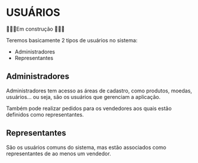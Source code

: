 # USUÁRIOS

🚧👷🏻Em construção 👷🏻🚧

Teremos basicamente 2 tipos de usuários no sistema:

- Administradores
- Representantes

## Administradores

Administradores tem acesso as áreas de cadastro, como produtos, moedas, usuários... ou seja, são os usuários que gerenciam a aplicação.

Também pode realizar pedidos para os vendedores aos quais estão definidos como representantes.

## Representantes

São os usuários comuns do sistema, mas estão associados como representantes de ao menos um vendedor.
